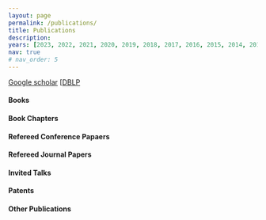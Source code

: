 ```yaml
---
layout: page
permalink: /publications/
title: Publications
description: 
years: [2023, 2022, 2021, 2020, 2019, 2018, 2017, 2016, 2015, 2014, 2013, 2012, 2011, 2010]
nav: true
# nav_order: 5
---
```

[Google scholar](https://scholar.google.com/citations?user=jEdhxGMAAAAJ&hl=en)
[[DBLP](https://dblp.org/pid/s/CyrusShahabi.html)

#### Books

#### Book Chapters

#### Refereed Conference Papaers

#### Refereed Journal Papers

#### Invited Talks

#### Patents

#### Other Publications
